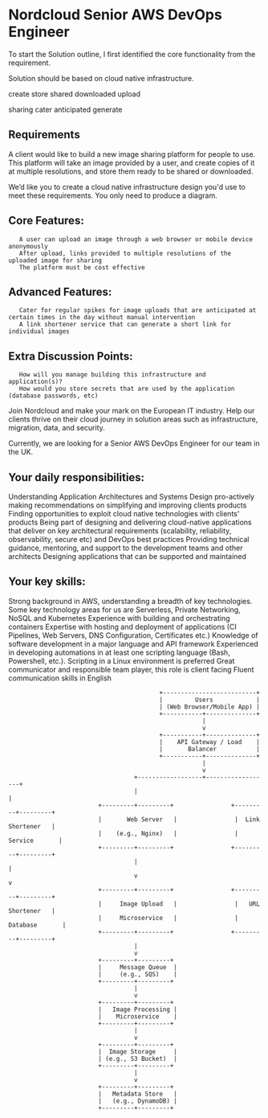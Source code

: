 # Nordcloud Senior AWS DevOps Engineer

To start the Solution outline, I first identified the core functionality from the requirement.

Solution should be based on cloud native infrastructure.

create
store
shared
downloaded
upload

sharing
cater
anticipated
generate

## Requirements

A client would like to build a new image sharing platform for people to use. This platform will take an image provided by a user, and create copies of it at multiple resolutions, and store them ready to be shared or downloaded.

We’d like you to create a cloud native infrastructure design you'd use to meet these requirements. You only need to produce a diagram.

## Core Features:

       A user can upload an image through a web browser or mobile device anonymously
       After upload, links provided to multiple resolutions of the uploaded image for sharing
       The platform must be cost effective

## Advanced Features:

       Cater for regular spikes for image uploads that are anticipated at certain times in the day without manual intervention
       A link shortener service that can generate a short link for individual images
       
## Extra Discussion Points:

       How will you manage building this infrastructure and application(s)?
       How would you store secrets that are used by the application (database passwords, etc)

Join Nordcloud and make your mark on the European IT industry. Help our clients thrive on their cloud journey in solution areas such as infrastructure, migration, data, and security.

Currently, we are looking for a Senior AWS DevOps Engineer for our team in the UK.

## Your daily responsibilities:

Understanding Application Architectures and Systems Design
pro-actively making recommendations on simplifying and improving clients products
Finding opportunities to exploit cloud native technologies with clients' products
Being part of designing and delivering cloud-native applications that deliver on key architectural requirements (scalability, reliability, observability, secure etc) and DevOps best practices
Providing technical guidance, mentoring, and support to the development teams and other architects
Designing applications that can be supported and maintained

## Your key skills:

Strong background in AWS, understanding a breadth of key technologies. Some key technology areas for us are Serverless, Private Networking, NoSQL and Kubernetes
Experience with building and orchestrating containers
Expertise with hosting and deployment of applications (CI Pipelines, Web Servers, DNS Configuration, Certificates etc.)
Knowledge of software development in a major language and API framework
Experienced in developing automations in at least one scripting language (Bash, Powershell, etc.). Scripting in a Linux environment is preferred
Great communicator and responsible team player, this role is client facing
Fluent communication skills in English




                                              +--------------------------+
                                              |         Users            |
                                              | (Web Browser/Mobile App) |
                                              +-----------+--------------+
                                                          |
                                                          v
                                              +-----------+--------------+
                                              |    API Gateway / Load    |
                                              |       Balancer           |
                                              +-----------+--------------+
                                                          |
                                                          v
                                       +------------------+------------------+
                                       |                                     |
                             +---------+---------+                +---------+---------+
                             |       Web Server   |                |  Link Shortener   |
                             |    (e.g., Nginx)   |                |     Service       |
                             +---------+---------+                +---------+---------+
                                       |                                     |
                                       v                                     v
                             +---------+---------+                +---------+---------+
                             |     Image Upload   |                |   URL Shortener   |
                             |     Microservice   |                |     Database       |
                             +---------+---------+                +---------+---------+
                                       |
                                       v
                             +---------+---------+
                             |     Message Queue  |
                             |     (e.g., SQS)    |
                             +---------+---------+
                                       |
                                       v
                             +---------+---------+
                             |   Image Processing |
                             |    Microservice    |
                             +---------+---------+
                                       |
                                       v
                             +---------+---------+
                             |  Image Storage     |
                             | (e.g., S3 Bucket)  |
                             +---------+---------+
                                       |
                                       v
                             +---------+---------+
                             |   Metadata Store   |
                             |   (e.g., DynamoDB) |
                             +---------+---------+
